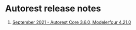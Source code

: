 # Autorest release notes

1. [September 2021 - Autorest Core 3.6.0, Modelerfour 4.21.0](./september-2021.md)

